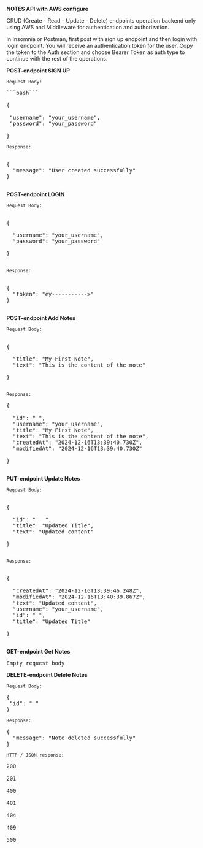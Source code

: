 **NOTES API with AWS configure**

CRUD (Create - Read - Update - Delete) endpoints operation backend only using AWS and Middleware for authentication and authorization.

In Insomnia or Postman, first post with sign up endpoint and then login with login endpoint. You will receive an authentication token for the user. 
Copy the token to the Auth section and choose Bearer Token as auth type to continue with the rest of the operations.

**POST-endpoint SIGN UP**

`Request Body:`

<pre>
```bash```

{
	
 "username": "your_username",
 "password": "your_password"
	
} 
</pre>



`Response:`

<pre>

{
  "message": "User created successfully"	
}

</pre>

**POST-endpoint LOGIN**

`Request Body:`

<pre>

{
	
  "username": "your_username",
  "password": "your_password"
	
}

</pre>

`Response:`

<pre>
	
{
  "token": "ey----------->"
}

</pre>

**POST-endpoint Add Notes**

`Request Body:`

<pre>

{
	
  "title": "My First Note",
  "text": "This is the content of the note"
	
}

</pre>

`Response:`

<pre>
{
	
  "id": " ",
  "username": "your_username",
  "title": "My First Note",
  "text": "This is the content of the note",
  "createdAt": "2024-12-16T13:39:40.730Z",
  "modifiedAt": "2024-12-16T13:39:40.730Z"
	
}

</pre>

**PUT-endpoint Update Notes**

`Request Body:`

<pre>
	
{ 

  "id": "	", 
  "title": "Updated Title", 
  "text": "Updated content" 
	
}

</pre>

`Response:`

<pre>

{
	
  "createdAt": "2024-12-16T13:39:46.248Z",
  "modifiedAt": "2024-12-16T13:40:39.867Z",
  "text": "Updated content",
  "username": "your_username",
  "id": " ",
  "title": "Updated Title"
	
}

</pre>
	
**GET-endpoint Get Notes**

<pre>Empty request body </pre>


**DELETE-endpoint Delete Notes**

`Request Body:`
<pre>
{ 
 "id": " "
}
</pre>

`Response:`
<pre>
{
  "message": "Note deleted successfully"
}
</pre>

`HTTP / JSON response:`
<pre>
200 <br>
201 <br>
400 <br>
401 <br>
404 <br>
409 <br>
500 <br>
</pre>


